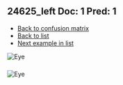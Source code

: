 ## 24625_left Doc: 1 Pred: 1
- [Back to confusion matrix](https://github.com/juliandewit/kaggle_retinopathy/blob/master/matrix.md)
- [Back to list](https://github.com/juliandewit/kaggle_retinopathy/blob/master/lists/11/list.md)
- [Next example in list](https://github.com/juliandewit/kaggle_retinopathy/blob/master/lists/11/24/24668_right.md)

![Eye](https://retinopaty.blob.core.windows.net/size1024/24625_left_1.jpeg)

### 

![Eye]()
